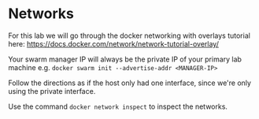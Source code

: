 # Networks

For this lab we will go through the docker networking with overlays tutorial here: <https://docs.docker.com/network/network-tutorial-overlay/>

Your swarm manager IP will always be the private IP of your primary lab machine e.g. `docker swarm init --advertise-addr <MANAGER-IP>`

Follow the directions as if the host only had one interface, since we're only using the private interface.

Use the command `docker network inspect` to inspect the networks.
